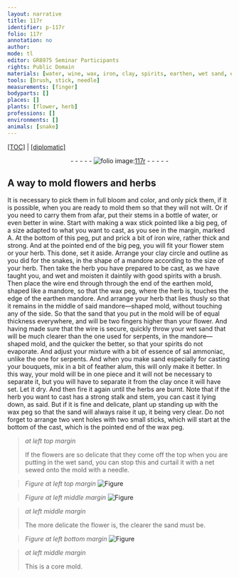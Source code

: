 ```yaml
---
layout: narrative
title: 117r
identifier: p-117r
folio: 117r
annotation: no
author:
mode: tl
editor: GR8975 Seminar Participants
rights: Public Domain
materials: [water, wine, wax, iron, clay, spirits, earthen, wet sand, essence of sal ammoniac, feather alum, net]
tools: [brush, stick, needle]
measurements: [finger]
bodyparts: []
places: []
plants: [flower, herb]
professions: []
environments: []
animals: [snake]
---
```


<p><a href="{{ site.baseurl }}/translation/">[TOC]</a> | <a href="{{ site.baseurl }}/texts/p-117r_tc/" target="_blank">[diplomatic]</a></p><div class="folio" align="center">- - - - - <a href="http://gallica.bnf.fr/ark:/12148/btv1b10500001g/f239.image" target="_blank"><img src="https://cu-mkp.github.io/2017-workshop-edition/assets/photo-icon.png" alt="folio image: " style="display:inline-block; margin-bottom:-3px;"/>117r</a> - - - - - </div>  
  

## A way to mold <span class="pa">flower</span>s and <span class="pa">herb</span>s

 
It is necessary to pick them in full bloom and color, and only pick them, if it is possible, when you are ready to mold them so that they will not wilt. Or if you need to carry them from afar, put their stems in a bottle of <span class="m">water</span>, or even better in <span class="m">wine</span>. Start with making a <span class="m">wax</span> stick pointed like a big peg, of a size adapted to what you want to cast, as you see in the margin, marked A. At the bottom of this peg, put and prick a bit of <span class="m">iron</span> wire, rather thick and strong. And at the pointed end of the big peg, you will fit your <span class="pa">flower</span> stem or your <span class="pa">herb</span>. This done, set it aside. Arrange your <span class="m">clay</span> circle and outline as you did for the <span class="al">snake</span>s, in the shape of a <span class="mu">mandore</span> according to the size of your <span class="pa">herb</span>. Then take the <span class="pa">herb</span> you have prepared to be cast, as we have taught you, and wet and moisten it daintily with good <span class="m">spirits</span> with a <span class="tl">brush</span>. Then place the wire end through through the end of the <span class="m">earthen</span> mold, shaped like a <span class="mu">mandore</span>, so that the <span class="m">wax</span> peg, where the <span class="pa">herb</span> is, touches the edge of the <span class="m">earthen</span> <span class="mu">mandore</span>. And arrange your <span class="pa">herb</span> that lies thusly so that it remains in the middle of said <span class="mu">mandore</span>—shaped mold, without touching any of the side. So that the sand that you put in the mold will be of equal thickness everywhere, and will be two <span class="ms">finger</span>s higher than your <span class="pa">flower</span>. And having made sure that the wire is secure, quickly throw your <span class="m">wet sand</span> that will be much clearer than the one used for serpents, in the <span class="mu">mandore</span>—shaped mold, and the quicker the better, so that your <span class="m">spirits</span> do not evaporate. And adjust your mixture with a bit of <span class="m">essence of sal ammoniac</span>, unlike the one for serpents. And when you make sand especially for casting your bouquets, mix in a bit of <span class="m">feather alum</span>, this will only make it better. In this way, your mold will be in one piece and it will not be necessary to separate it, but you will have to separate it from the <span class="m">clay</span> once it will have set. Let it dry. And then fire it again until the herbs are burnt. Note that if the herb you want to cast has a strong stalk and stem, you can cast it lying down, as said. But if it is fine and delicate, plant up standing up with the <span class="m">wax</span> peg so that the sand will always raise it up, it being very clear. Do not forget to arrange two vent holes with two small <span class="tl">stick</span>s, which will start at the bottom of the cast, which is the pointed end of the <span class="m">wax</span> peg.
 
> *at left top margin*
> 
> 
>   If the <span class="pa">flower</span>s are so delicate that they come off the top when you are putting in the <span class="m">wet sand</span>, you can stop this and curtail it with a <span class="m">net</span> sewed onto the mold with a <span class="tl">needle</span>.
 
> *Figure*
> *at left top margin*
> <a href="https://drive.google.com/open?id=0B9-oNrvWdlO5WnpBbm8wN2gyTWs" target="_blank"><img src="https://cu-mkp.github.io/GR8975-edition/assets/photo-icon.png" alt="Figure" style="display:inline-block; margin-bottom:-3px;"/></a>
 
> *Figure*
> *at left middle margin*
> <a href="https://drive.google.com/open?id=0B9-oNrvWdlO5VURRYzlWOFByNzQ" target="_blank"><img src="https://cu-mkp.github.io/GR8975-edition/assets/photo-icon.png" alt="Figure" style="display:inline-block; margin-bottom:-3px;"/></a>
 
> *at left middle margin*
> 
> 
>   The more delicate the <span class="pa">flower</span> is, the clearer the sand must be.
 
> *Figure*
> *at left bottom margin*
> <a href="https://drive.google.com/open?id=0B9-oNrvWdlO5dVB5bzVUWWJuS0U" target="_blank"><img src="https://cu-mkp.github.io/GR8975-edition/assets/photo-icon.png" alt="Figure" style="display:inline-block; margin-bottom:-3px;"/></a>
 
> *at left middle margin*
> 
> 
>   This is a core mold.
 
